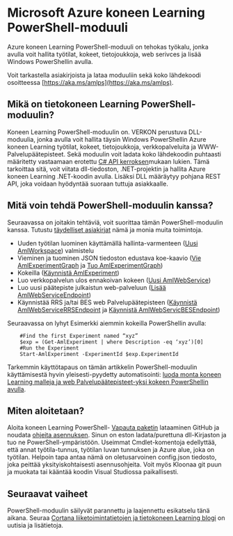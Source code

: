 <properties
    pageTitle="Koneen Learning PowerShell-moduuli | Microsoft Azure"
    description="Azure koneen Learning PowerShell-moduuli on käytettävissä julkisen esikatselu-tilassa. PowerShellin avulla voit luoda ja hallita työtilat, tutkimuksiin tai verkkopalveluihin."
    keywords="Kokeile lineaarisen regressiosuoran, tietokoneen learning algoritmeista, tietokoneen learning opetusohjelma ennakoivan mallinnus tekniikoita tietojen tiede kokeen"
    services="machine-learning"
    documentationCenter=""
    authors="hning86"
    manager="jhubbard"
    editor="cgronlun"/>

<tags
    ms.service="machine-learning"
    ms.workload="data-services"
    ms.tgt_pltfrm="na"
    ms.devlang="na"
    ms.topic="article"
    ms.date="08/05/2016"
    ms.author="garye;haining"/>

# <a name="powershell-module-for-microsoft-azure-machine-learning"></a>Microsoft Azure koneen Learning PowerShell-moduuli

Azure koneen Learning PowerShell-moduuli on tehokas työkalu, jonka avulla voit hallita työtilat, kokeet, tietojoukkoja, web serivces ja lisää Windows PowerShellin avulla.

Voit tarkastella asiakirjoista ja lataa moduuliin sekä koko lähdekoodi osoitteessa [https://aka.ms/amlps](https://aka.ms/amlps). 

## <a name="what-is-the-machine-learning-powershell-module"></a>Mikä on tietokoneen Learning PowerShell-moduulin?

Koneen Learning PowerShell-moduulin on. VERKON perustuva DLL-moduulia, jonka avulla voit hallita täysin Windows PowerShellin Azure koneen Learning työtilat, kokeet, tietojoukkoja, verkkopalveluita ja WWW-Palvelupäätepisteet. Sekä moduulin voit ladata koko lähdekoodin puhtaasti määritetty vastaamaan erotettu [C# API kerroksen](https://github.com/hning86/azuremlps/blob/master/code/AzureMLSDK.cs)mukaan lukien. Tämä tarkoittaa sitä, voit viitata dll-tiedoston, .NET-projektin ja hallita Azure koneen Learning .NET-koodin avulla. Lisäksi DLL määräytyy pohjana REST API, joka voidaan hyödyntää suoraan tuttuja asiakkaalle.

## <a name="what-can-i-do-with-the-powershell-module"></a>Mitä voin tehdä PowerShell-moduulin kanssa?

Seuraavassa on joitakin tehtäviä, voit suorittaa tämän PowerShell-moduulin kanssa. Tutustu [täydelliset asiakirjat](https://aka.ms/amlps) nämä ja monia muita toimintoja.

- Uuden työtilan luominen käyttämällä hallinta-varmenteen ([Uusi AmlWorkspace](https://github.com/hning86/azuremlps#new-amlworkspace)) valmistelu
- Vieminen ja tuominen JSON tiedoston edustava koe-kaavio ([Vie AmlExperimentGraph](https://github.com/hning86/azuremlps#export-amlexperimentgraph) ja [Tuo AmlExperimentGraph](https://github.com/hning86/azuremlps#import-amlexperimentgraph))
- Kokeilla ([Käynnistä AmlExperiment](https://github.com/hning86/azuremlps#start-amlexperiment))
- Luo verkkopalvelun ulos ennakoivan kokeen ([Uusi AmlWebService](https://github.com/hning86/azuremlps#new-amlwebservice))
- Luo uusi päätepiste julkaistun web-palveluun ([Lisää AmlWebServiceEndpoint](https://github.com/hning86/azuremlps#add-amlwebserviceendpoint))
- Käynnistää RRS ja/tai BES web Palvelupäätepisteen ([Käynnistä AmlWebServiceRRSEndpoint](https://github.com/hning86/azuremlps#invoke-amlwebservicerrsendpoint) ja [Käynnistä AmlWebServicBESEndpoint](https://github.com/hning86/azuremlps#invoke-amlwebservicebesendpoint))

Seuraavassa on lyhyt Esimerkki aiemmin kokeilla PowerShellin avulla:

        #Find the first Experiment named “xyz”
        $exp = (Get-AmlExperiment | where Description -eq ‘xyz’)[0]
        #Run the Experiment
        Start-AmlExperiment -ExperimentId $exp.ExperimentId 

Tarkemmin käyttötapaus on tämän artikkelin PowerShell-moduulin käyttämisestä hyvin yleisesti-pyydetty automatisointi: [luoda monta koneen Learning malleja ja web Palvelupäätepisteet-yksi kokeen PowerShellin avulla](machine-learning-create-models-and-endpoints-with-powershell.md).

## <a name="how-do-i-get-started"></a>Miten aloitetaan?

Aloita koneen Learning PowerShell- [Vapauta paketin](https://github.com/hning86/azuremlps/releases) lataaminen GitHub ja noudata [ohjeita asennuksen](https://github.com/hning86/azuremlps/blob/master/README.md). Sinun on eston ladata/purettuna dll-Kirjaston ja tuo ne PowerShell-ympäristöön. Useimmat Cmdlet-komentoja edellyttää, että annat työtila-tunnus, työtilan luvan tunnuksen ja Azure alue, joka on työtilan. Helpoin tapa antaa nämä on oletusarvoinen config.json tiedosto, joka peittää yksityiskohtaisesti asennusohjeita. Voit myös Kloonaa git puun ja muokata tai kääntää koodin Visual Studiossa paikallisesti.

## <a name="next-steps"></a>Seuraavat vaiheet

PowerShell-moduulin säilyvät parannettu ja laajennettu esikatselu tänä aikana. Seuraa [Cortana liiketoimintatietojen ja tietokoneen Learning blogi](https://blogs.technet.microsoft.com/machinelearning/) on uutisia ja lisätietoja.
